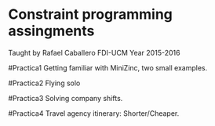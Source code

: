 # Constraint programming assingments

Taught by Rafael Caballero
FDI-UCM
Year 2015-2016

#Practica1
Getting familiar with MiniZinc, two small examples.

#Practica2
Flying solo

#Practica3
Solving company shifts.

#Practica4
Travel agency itinerary: Shorter/Cheaper.